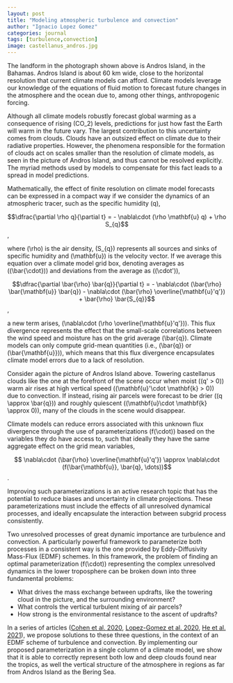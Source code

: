 ```yaml
---
layout: post
title: "Modeling atmospheric turbulence and convection"
author: "Ignacio Lopez Gomez"
categories: journal
tags: [turbulence,convection]
image: castellanus_andros.jpg
---
```


The landform in the photograph shown above is Andros Island, in the Bahamas. Andros Island is about 60 km wide, close to the horizontal resolution that current climate models can afford. Climate models leverage our knowledge of the equations of fluid motion to forecast future changes in the atmosphere and the ocean due to, among other things, anthropogenic forcing.

Although all climate models robustly forecast global warming as a consequence of rising \(CO_2\) levels, predictions for just how fast the Earth will warm in the future vary. The largest contribution to this uncertainty comes from clouds. Clouds have an outsized effect on climate due to their radiative properties. However, the phenomena responsible for the formation of clouds act on scales smaller than the resolution of climate models, as seen in the picture of Andros Island, and thus cannot be resolved explicitly. The myriad methods used by models to compensate for this fact leads to a spread in model predictions.

Mathematically, the effect of finite resolution on climate model forecasts can be expressed in a compact way if we consider the dynamics of an atmospheric tracer, such as the specific humidity \(q\),

$$\dfrac{\partial \rho q}{\partial t} = - \nabla\cdot (\rho \mathbf{u} q) + \rho S_{q}$$,

where \(\rho\) is the air density, \(S_{q}\) represents all sources and sinks of specific humidity and \(\mathbf{u}\) is the velocity vector. If we average this equation over a climate model grid box, denoting averages as \((\bar{\cdot})\) and deviations from the average as \((\cdot')\),

$$\dfrac{\partial \bar{\rho} \bar{q}}{\partial t} = - \nabla\cdot (\bar{\rho} \bar{\mathbf{u}} \bar{q}) - \nabla\cdot (\bar{\rho} \overline{\mathbf{u}'q'}) + \bar{\rho} \bar{S_{q}}$$,

a new term arises, \(\nabla\cdot (\rho \overline{\mathbf{u}'q'})\). This flux divergence represents the effect that the small-scale correlations between the wind speed and moisture has on the grid average \(\bar{q}\). Climate models can only compute grid-mean quantities (i.e., \(\bar{q}\) or \(\bar{\mathbf{u}}\)), which means that this flux divergence encapsulates climate model errors due to a lack of resolution.

Consider again the picture of Andros Island above. Towering castellanus clouds like the one at the forefront of the scene occur when moist (\(q' > 0\)) warm air rises at high vertical speed (\(\mathbf{u}'\cdot \mathbf{k} > 0\)) due to convection. If instead, rising air parcels were forecast to be drier (\(q \approx \bar{q}\)) and roughly quiescent (\(\mathbf{u}\cdot \mathbf{k} \approx 0\)), many of the clouds in the scene would disappear.

Climate models can reduce errors associated with this unknown flux divergence through the use of parameterizations \(f(\cdot)\) based on the variables they do have access to, such that ideally they have the same aggregate effect on the grid mean variables,

$$  \nabla\cdot (\bar{\rho} \overline{\mathbf{u}'q'}) \approx \nabla\cdot (f(\bar{\mathbf{u}}, \bar{q}, \dots))$$.

Improving such parameterizations is an active research topic that has the potential to reduce biases and uncertainty in climate projections. These parameterizations must include the effects of all unresolved dynamical processes, and ideally encapsulate the interaction between subgrid process consistently.

Two unresolved processes of great dynamic importance are turbulence and convection. A particularly powerful framework to parameterize both processes in a consistent way is the one provided by Eddy-Diffusivity Mass-Flux (EDMF) schemes. In this framework, the problem of finding an optimal parameterization \(f(\cdot)\) representing the complex unresolved dynamics in the lower troposphere can be broken down into three fundamental problems:

* What drives the mass exchange between updrafts, like the towering cloud in the picture, and the surrounding environment?
* What controls the vertical turbulent mixing of air parcels?
* How strong is the environmental resistance to the ascent of updrafts?

In a series of articles ([Cohen et al. 2020](https://doi.org/10.1029/2020MS002162), [Lopez-Gomez et al. 2020](https://doi.org/10.1029/2020MS002161), [He et al. 2021](https://doi.org/10.1002/essoar.10505084.2)), we propose solutions to these three questions, in the context of an EDMF scheme of turbulence and convection. By implementing our proposed parameterization in a single column of a climate model, we show that it is able to correctly represent both low and deep clouds found near the tropics, as well the vertical structure of the atmosphere in regions as far from Andros Island as the Bering Sea.

